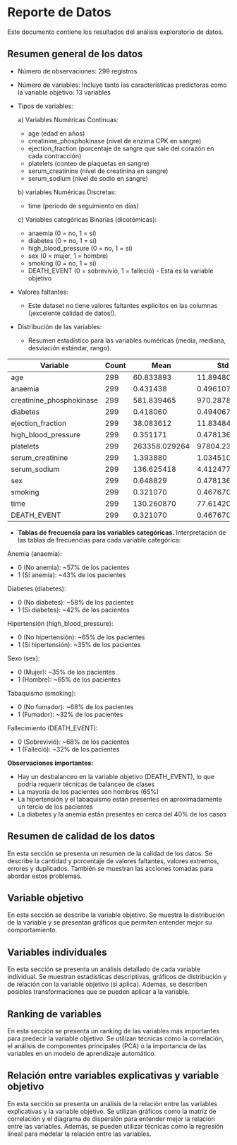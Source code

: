 # Reporte de Datos

Este documento contiene los resultados del análisis exploratorio de datos.

## Resumen general de los datos

- Número de observaciones: 299 registros
- Número de variables: Incluye tanto las características predictoras como la variable objetivo: 13 variables
- Tipos de variables:

  a) Variables Numéricas Continuas:
  - age (edad en años)
  - creatinine_phosphokinase (nivel de enzima CPK en sangre)
  - ejection_fraction (porcentaje de sangre que sale del corazón en cada contracción)
  - platelets (conteo de plaquetas en sangre)
  - serum_creatinine (nivel de creatinina en sangre)
  - serum_sodium (nivel de sodio en sangre)

  b) variables Numéricas Discretas:
  - time (período de seguimiento en días)

  c) Variables categóricas Binarias (dicotómicas):
  - anaemia (0 = no, 1 = sí)
  - diabetes (0 = no, 1 = sí)
  - high_blood_pressure (0 = no, 1 = sí)
  - sex (0 = mujer, 1 = hombre)
  - smoking (0 = no, 1 = sí)
  - DEATH_EVENT (0 = sobrevivió, 1 = falleció) - Esta es la variable objetivo
 

- Valores faltantes:
  - Este dataset no tiene valores faltantes explícitos en las columnas (¡excelente calidad de datos!).

- Distribución de las variables:
  - Resumen estadístico para las variables numéricas (media, mediana, desviación estándar, rango).

    
 | Variable | Count | Mean | Std | Min | 25% | 50% | 75% | Max |
|---|---|---|---|---|---|---|---|---|
| age | 299 | 60.833893 | 11.894809 | 40.0 | 51.0 | 60.0 | 70.0 | 95.0 |
| anaemia | 299 | 0.431438 | 0.496107 | 0.0 | 0.0 | 0.0 | 1.0 | 1.0 |
| creatinine_phosphokinase | 299 | 581.839465 | 970.287881 | 23.0 | 116.5 | 250.0 | 582.0 | 7861.0 |
| diabetes | 299 | 0.418060 | 0.494067 | 0.0 | 0.0 | 0.0 | 1.0 | 1.0 |
| ejection_fraction | 299 | 38.083612 | 11.834841 | 14.0 | 30.0 | 38.0 | 45.0 | 80.0 |
| high_blood_pressure | 299 | 0.351171 | 0.478136 | 0.0 | 0.0 | 0.0 | 1.0 | 1.0 |
| platelets | 299 | 263358.029264 | 97804.236869 | 25100.0 | 212500.0 | 262000.0 | 303500.0 | 850000.0 |
| serum_creatinine | 299 | 1.393880 | 1.034510 | 0.5 | 0.9 | 1.1 | 1.4 | 9.4 |
| serum_sodium | 299 | 136.625418 | 4.412477 | 113.0 | 134.0 | 137.0 | 140.0 | 148.0 |
| sex | 299 | 0.648829 | 0.478136 | 0.0 | 0.0 | 1.0 | 1.0 | 1.0 |
| smoking | 299 | 0.321070 | 0.467670 | 0.0 | 0.0 | 0.0 | 1.0 | 1.0 |
| time | 299 | 130.260870 | 77.614208 | 4.0 | 73.0 | 115.0 | 203.0 | 285.0 |
| DEATH_EVENT | 299 | 0.321070 | 0.467670 | 0.0 | 0.0 | 0.0 | 1.0 | 1.0 |



  - **Tablas de frecuencia para las variables categóricas.**
Interpretación de las tablas de frecuencias para cada variable categórica:

Anemia (anaemia):
- 0 (No anemia): ~57% de los pacientes
- 1 (Sí anemia): ~43% de los pacientes

Diabetes (diabetes):
- 0 (No diabetes): ~58% de los pacientes
- 1 (Sí diabetes): ~42% de los pacientes

Hipertensión (high_blood_pressure):

- 0 (No hipertensión): ~65% de los pacientes
- 1 (Sí hipertensión): ~35% de los pacientes

Sexo (sex):
- 0 (Mujer): ~35% de los pacientes
- 1 (Hombre): ~65% de los pacientes

Tabaquismo (smoking):
- 0 (No fumador): ~68% de los pacientes
- 1 (Fumador): ~32% de los pacientes

Fallecimiento (DEATH_EVENT):
- 0 (Sobrevivió): ~68% de los pacientes
- 1 (Falleció): ~32% de los pacientes

**Observaciones importantes:**
- Hay un desbalanceo en la variable objetivo (DEATH_EVENT), lo que podría requerir técnicas de balanceo de clases
- La mayoría de los pacientes son hombres (65%)
- La hipertensión y el tabaquismo están presentes en aproximadamente un tercio de los pacientes
- La diabetes y la anemia están presentes en cerca del 40% de los casos


## Resumen de calidad de los datos

En esta sección se presenta un resumen de la calidad de los datos. Se describe la cantidad y porcentaje de valores faltantes, valores extremos, errores y duplicados. También se muestran las acciones tomadas para abordar estos problemas.

## Variable objetivo

En esta sección se describe la variable objetivo. Se muestra la distribución de la variable y se presentan gráficos que permiten entender mejor su comportamiento.

## Variables individuales

En esta sección se presenta un análisis detallado de cada variable individual. Se muestran estadísticas descriptivas, gráficos de distribución y de relación con la variable objetivo (si aplica). Además, se describen posibles transformaciones que se pueden aplicar a la variable.

## Ranking de variables

En esta sección se presenta un ranking de las variables más importantes para predecir la variable objetivo. Se utilizan técnicas como la correlación, el análisis de componentes principales (PCA) o la importancia de las variables en un modelo de aprendizaje automático.

## Relación entre variables explicativas y variable objetivo

En esta sección se presenta un análisis de la relación entre las variables explicativas y la variable objetivo. Se utilizan gráficos como la matriz de correlación y el diagrama de dispersión para entender mejor la relación entre las variables. Además, se pueden utilizar técnicas como la regresión lineal para modelar la relación entre las variables.

